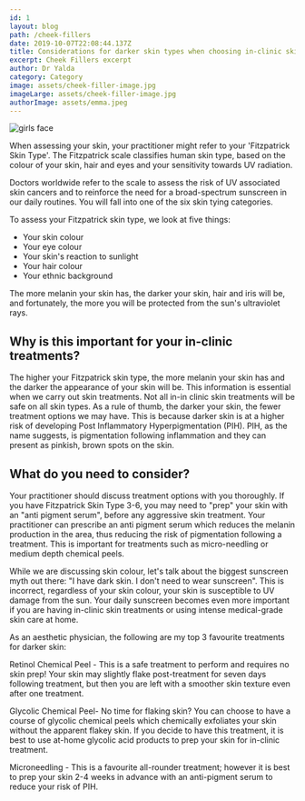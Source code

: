 ```yaml
---
id: 1
layout: blog
path: /cheek-fillers
date: 2019-10-07T22:08:44.137Z
title: Considerations for darker skin types when choosing in-clinic skin treatments
excerpt: Cheek Fillers excerpt
author: Dr Yalda
category: Category
image: assets/cheek-filler-image.jpg
imageLarge: assets/cheek-filler-image.jpg
authorImage: assets/emma.jpeg
---
```

![girls face](assets/cheek-filler-image.jpg "girl touching face")



When assessing your skin, your practitioner might refer to your 'Fitzpatrick Skin Type'. The Fitzpatrick scale classifies human skin type, based on the colour of your skin, hair and eyes and your sensitivity towards UV radiation.

Doctors worldwide refer to the scale to assess the risk of UV associated skin cancers and to reinforce the need for a broad-spectrum sunscreen in our daily routines. You will fall into one of the six skin tying categories.

To assess your Fitzpatrick skin type, we look at five things:

* Your skin colour
* Your eye colour
* Your skin's reaction to sunlight
* Your hair colour
* Your ethnic background

The more melanin your skin has, the darker your skin, hair and iris will be, and fortunately, the more you will be protected from the sun's ultraviolet rays.

## Why is this important for your in-clinic treatments?

The higher your Fitzpatrick skin type, the more melanin your skin has and the darker the appearance of your skin will be. This information is essential when we carry out skin treatments. Not all in-in clinic skin treatments will be safe on all skin types. As a rule of thumb, the darker your skin, the fewer treatment options we may have. This is because darker skin is at a higher risk of developing Post Inflammatory Hyperpigmentation (PIH). PIH, as the name suggests, is pigmentation following inflammation and they can present as pinkish, brown spots on the skin.

## What do you need to consider?

Your practitioner should discuss treatment options with you thoroughly. If you have Fitzpatrick Skin Type 3-6, you may need to "prep" your skin with an "anti pigment serum", before any aggressive skin treatment. Your practitioner can prescribe an anti pigment serum which reduces the melanin production in the area, thus reducing the risk of pigmentation following a treatment. This is important for treatments such as micro-needling or medium depth chemical peels.

While we are discussing skin colour, let's talk about the biggest sunscreen myth out there: "I have dark skin. I don't need to wear sunscreen". This is incorrect, regardless of your skin colour, your skin is susceptible to UV damage from the sun. Your daily sunscreen becomes even more important if you are having in-clinic skin treatments or using intense medical-grade skin care at home.

As an aesthetic physician, the following are my top 3 favourite treatments for darker skin:

Retinol Chemical Peel - This is a safe treatment to perform and requires no skin prep! Your skin may slightly flake post-treatment for seven days following treatment, but then you are left with a smoother skin texture even after one treatment.

Glycolic Chemical Peel- No time for flaking skin? You can choose to have a course of glycolic chemical peels which chemically exfoliates your skin without the apparent flakey skin. If you decide to have this treatment, it is best to use at-home glycolic acid products to prep your skin for in-clinic treatment.

Microneedling - This is a favourite all-rounder treatment; however it is best to prep your skin 2-4 weeks in advance with an anti-pigment serum to reduce your risk of PIH.